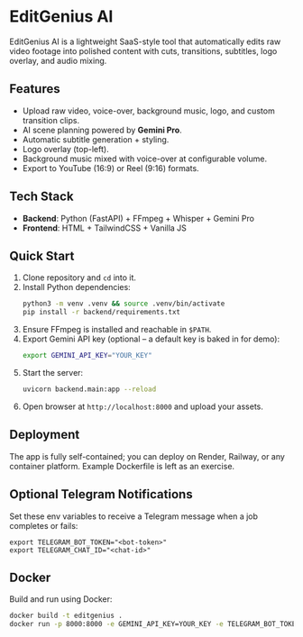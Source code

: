 # EditGenius AI

EditGenius AI is a lightweight SaaS-style tool that automatically edits raw video footage into polished content with cuts, transitions, subtitles, logo overlay, and audio mixing.

## Features

- Upload raw video, voice-over, background music, logo, and custom transition clips.
- AI scene planning powered by **Gemini Pro**.
- Automatic subtitle generation + styling.
- Logo overlay (top-left).
- Background music mixed with voice-over at configurable volume.
- Export to YouTube (16:9) or Reel (9:16) formats.

## Tech Stack

- **Backend**: Python (FastAPI) + FFmpeg + Whisper + Gemini Pro
- **Frontend**: HTML + TailwindCSS + Vanilla JS

## Quick Start

1. Clone repository and `cd` into it.
2. Install Python dependencies:
   ```bash
   python3 -m venv .venv && source .venv/bin/activate
   pip install -r backend/requirements.txt
   ```
3. Ensure FFmpeg is installed and reachable in `$PATH`.
4. Export Gemini API key (optional – a default key is baked in for demo):
   ```bash
   export GEMINI_API_KEY="YOUR_KEY"
   ```
5. Start the server:
   ```bash
   uvicorn backend.main:app --reload
   ```
6. Open browser at `http://localhost:8000` and upload your assets.

## Deployment

The app is fully self-contained; you can deploy on Render, Railway, or any container platform. Example Dockerfile is left as an exercise.

## Optional Telegram Notifications

Set these env variables to receive a Telegram message when a job completes or fails:

```
export TELEGRAM_BOT_TOKEN="<bot-token>"
export TELEGRAM_CHAT_ID="<chat-id>"
```

## Docker

Build and run using Docker:

```bash
docker build -t editgenius .
docker run -p 8000:8000 -e GEMINI_API_KEY=YOUR_KEY -e TELEGRAM_BOT_TOKEN=XYZ -e TELEGRAM_CHAT_ID=123 editgenius
```